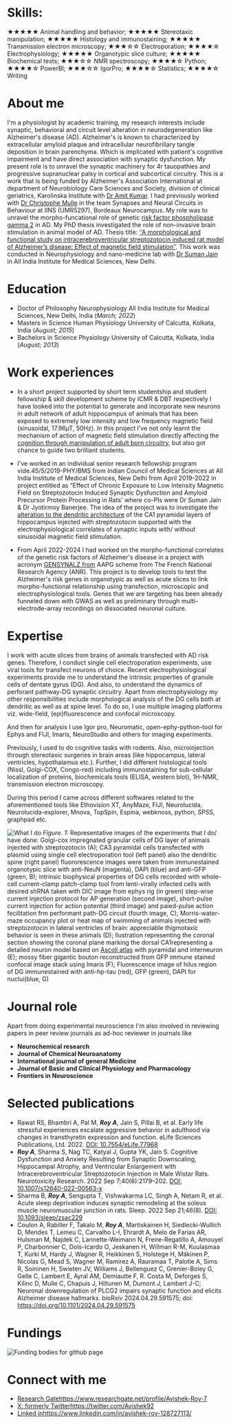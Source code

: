 # Skills:
★★★★★ Animal handling and behavior; ★★★★★ Stereotaxic manipulation; ★★★★★ Histology and immunostaining; ★★★★★ Transmission electron microscopy; ★★★☆☆ Electroporation; ★★★★☆ Electrophysiology; ★★★★★ Organotypic slice culture; ★★★★★
Biochemical tests; ★★★☆☆ NMR spectroscopy; ★★★★☆ Python; ★★★★☆ PowerBI; ★★★☆☆ IgorPro; ★★★★☆ Statistics; ★★★★☆ Writing





# About me

I'm a physiologist by academic training, my research interests include synaptic, behavioral and circuit level alteration in neurodegeneration like Alzheimer's disease (AD).
Alzheimer's is known to characterized by extracellular amyloid plaque and intracellular neurofibrillary tangle deposition in brain parenchyma. Which is implicated with patient's cognitive impairment and have direct association with synaptic dysfunction. My present role is to unravel the synaptic machinery for 4r tauopathies and progressive supranuclear palsy in cortical and subcortical circuitry. This is a work that is being funded by Alzheimer's Association International at department of Neurobiology Care Sciences and Society, division of clinical geriatrics, Karolinska Institute with [Dr Amit Kumar](https://ki.se/en/people/amit-kumar). 
I had previously worked with [Dr Christophe Mulle](https://iins.u-bordeaux.fr/MULLE#mem) in the team Synapses and Neural Circuits in Behaviour at IINS (UMR5297), Bordeaux Neurocampus. My role was to unravel the morpho-funcational role of genetic [risk factor phospholipase gamma 2](https://www.biorxiv.org/content/10.1101/2024.04.29.591575v1) in AD. My PhD thesis investigated the role of non-invasive brain stimulation in animal model of AD. Thesis title: [‘‘A morphological and functional study on intracerebroventricular streptozotocin induced rat model of Alzheimer’s disease: Effect of magnetic field stimulation’’](https://drive.google.com/file/d/1VkDu9nESils6-hkmQ4U6h1sPO3TrY1Mg/view?usp=drive_link). This work was conducted in Neurophysiology and nano-medicine lab with [Dr Suman Jain](https://www.aiims.edu/index.php?option=com_content&view=article&id=669&Itemid=1502&lang=en) in All India Institute for Medical Sciences, New Delhi.


# Education

- Doctor of Philosophy   Neurophysiology   All India Institute for Medical Sciences, New Delhi, India (_March; 2022_)  
- Masters in Science   Human Physiology   University of Calcutta, Kolkata, India (_August; 2015_)
- Bachelors in Science   Physiology   University of Calcutta, Kolkata, India (_August; 2013_)

# Work experiences
- In a short project supported by short term studentship and student fellowship & skill development scheme by ICMR & DBT respectively I have looked into the potential to generate and incorporate new neurons in adult network of adult hippocampus of animals that has been exposed to extremely low intensity and low frequency magnetic field (sinusoidal, 17.96µT, 50Hz). In this project I've not only learnt the mechanism of action of magnetic field stimulation directly affecting the [cognition through manipulation of adult born circuitry](https://academic.oup.com/ageing/article/52/Supplement_1/afac322.037/6987738?login=true), but also got chance to guide two brilliant students.
  
- I've worked in an individual senior research fellowship program vide.45/5/2019-PHY/BMS from Indian Council of Medical Sciences at All India Institute of Medical Sciences, New Delhi from April 2019-2022 in project entitled as “Effect of Chronic Exposure to Low Intensity Magnetic Field on Streptozotocin Induced Synaptic Dysfunction and Amyloid Precursor Protein Processing in Rats' where co-PIs were Dr Suman Jain & Dr Jyotirmoy Banerjee. The idea of the project was to investigate the [alteration to the dendritic architecture](https://www.brainstimjrnl.com/article/S1935-861X(21)00379-X/fulltext) of the CA1 pyramidal layers of hippocampus injected with streptozotocin supported with the electrophysiological correlates of synaptic inputs with/ without sinusoidal magnetic field stimulation.
  
- From April 2022-2024 I had worked on the morpho-functional correlates of the genetic risk factors of Alzheimer's disease in a project with acronym [GENSYNALZ from](https://www.biorxiv.org/content/10.1101/2024.04.29.591575v1) AAPG scheme from The French National Research Agency (ANR). This project is to develop tools to test the Alzheimer's risk genes in organotypic as well as acute slices to link morpho-functional relationship using transfection, microscopic and electrophysiological tools. Genes that we are targeting has been already funneled down with GWAS as well as preliminary through multi-electrode-array recordings on dissociated neuronal culture.


# Expertise
I work with acute slices from brains of animals transfected with AD risk genes. Therefore, I conduct single cell electroporation experiments, use viral tools for transfect neurons of choice. Recent electrophysiological experiments provide me to understand the intrinsic properties of granule cells of dentate gyrus (DG). And also, to understand the dynamics of perforant pathway-DG synaptic circuitry. Apart from electrophysiology my other responsibilities include morphological analysis of the DG cells both at dendritic as well as at spine level. To do so, I use multiple imaging platforms viz. wide-field, (epi)fluorescence and confocal microscopy.

And then for analysis I use Igor pro, Neuromatic, open-ephy-python-tool for Ephys and FIJI, Imaris, NeuroStudio and others for imaging experiments.    

Previously, I used to do cognitive tasks with rodents. Also, microinjection through stereotaxic surgeries in brain areas (like hippocampus, lateral ventricles, hypothalamus etc.). Further, I did different histological tools (Nissl, Golgi-COX, Congo-red) including immunostaining for sub-cellular localization of proteins, biochemicals tools (ELISA, western blot), 1H-NMR, transmission electron microscopy.

During this period I came across different softwares related to the aforementioned tools like Ethovision XT, AnyMaze, FIJI, Neurolucida, Neurolucida-explorer, Mnova, TopSpin, Espina, webknoss, python, SPSS, graphpad etc.



![What I do](https://github.com/Avishek92/avishek.roy.com/assets/86578383/ff70f5d1-92be-4eb8-98c7-c74b6e347cc8)
_Figure. 1:_ 
Representative images of the experiments that I do/ have done: Golgi-cox impregnated granular cells of DG layer of animals injected with streptozotocin (A); CA3 pyramidal cells transfected with plasmid using single cell electroporation tool (left panel) also the dendritic spine (right panel) fluororescence images were taken from immunestained organotypic slice with anti-NeuN (magenta), DAPI (blue) and anti-GFP (green, B); intrinsic biophysical properties of DG cells recorded with whole-cell current-clamp patch-clamp tool from lenti-virally infected cells with desired shRNA taken with DIC image from ephys rig (in green) step-wise current injection protocol for AP generation (second image), short-pulse current injection for action potential (third image) and paied-pulse action fecilitation frm performant path-DG circuit (fourth image, C); Morris-water-maze occupancy plot or heat map of swimming of animals injected with streptozotocin in lateral ventricles of brain: appreciable thigmotaxic behavior is seen in these animals (D); llustration representing the coronal section showing the coronal plane marking the dorsal CA1representing a detailed neuron model based on [Ascoli atlas](https://pair-recording-bsp-epfl.apps.hbp.eu/circuits/rat-ca1) with pyramidal and interneuron (E); mossy fiber gigantic bouton reconstructed from GFP immune stained confocal image stack using Imaris (F); Fluorescence image of hilus region of DG immunestained with anti-hp-tau (red), GFP (green), DAPI for nuclui(blue, G)




# Journal role
Apart from doing experimental neuroscience I'm also involved in reviewing papers in peer review journals as ad-hoc reviewer in journals like 
- **Neurochemical research** 
- **Journal of Chemical Neuroanatomy**
- **International journal of general Medicine**
- **Journal of Basic and Clinical Physiology and Pharmacology**
- **Frontiers in Neuroscience**

# Selected publications
- Rawat RS, Bhambri A, Pal M, _**Roy A**_, Jain S, Pillai B, et al. Early life stressful experiences escalate aggressive behavior in adulthood via changes in transthyretin expression and function. eLife Sciences Publications, Ltd. 2022. [DOI: 10.7554/eLife.77968](https://elifesciences.org/articles/77968) 
- _**Roy A**_, Sharma S, Nag TC, Katyal J, Gupta YK, Jain S. Cognitive Dysfunction and Anxiety Resulting from Synaptic Downscaling, Hippocampal Atrophy, and Ventricular Enlargement with Intracerebroventricular Streptozotocin Injection in Male Wistar Rats. Neurotoxicity Research. 2022 Sep 7;40(6):2179–202. [DOI: 10.1007/s12640-022-00563-x](https://link.springer.com/article/10.1007/s12640-022-00563-x) 
- Sharma B, _**Roy A**_, Sengupta T, Vishwakarma LC, Singh A, Netam R, et al. Acute sleep deprivation induces synaptic remodeling at the soleus muscle neuromuscular junction in rats. Sleep. 2022 Sep 21;46(8). [DOI: 10.1093/sleep/zsac229](https://academic.oup.com/sleep/article/46/8/zsac229/6709092?login=true)
- Coulon A, Rabiller F, Takalo M,  _**Roy A**_, Martiskainen H, Siedlecki-Wullich D, Mendes T, Lemeu C, Carvalho L-I, Ehrardt A, Melo de Farias AR, Hulsman M, Najdek C, Lannette-Weimann N, Freire-Regatillo A, Amouyel P, Charbonnier C, Dols-Icardo O, Jeskanen H, Willman R-M, Kuulasmaa T, Kurki M, Hardy J, Wagner R, Heikkinen S, Holstege H, Mäkinen P, Nicolas G, Mead S, Wagner M, Ramirez A, Rauramaa T, Palotie A, Sims R, Soininen H, Swieten JV, Williams J, Bellenguez C, Grenier-Boley G, Gelle C, Lambert E, Ayral AM, Demiautte F, R. Costa M, Deforges S, Kilinc D, Mulle C, Chapuis J, Hiltunen M, Dumont J, Lambert J-C; Neuronal downregulation of PLCG2 impairs synaptic function and elicits Alzheimer disease hallmarks. bioRxiv 2024.04.29.591575; doi: https://doi.org/10.1101/2024.04.29.591575 



# Fundings 
![Funding bodies for github page](https://github.com/Avishek92/avishek.roy.com/assets/86578383/9f59c506-78e0-422d-adca-9c64b1473976)


# Connect with me
- [Research Gate](https://www.researchgate.net/profile/Avishek-Roy-7)https://www.researchgate.net/profile/Avishek-Roy-7      
- [X: formerly Twitter](https://twitter.com/Avishek92)https://twitter.com/Avishek92      
- [Linked in](https://www.linkedin.com/in/avishek-roy-128727113/)https://www.linkedin.com/in/avishek-roy-128727113/

